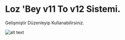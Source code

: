 # Loz 'Bey v11 To v12 Sistemi.

Gelişmiştir Düzenleyip Kullanabilirsiniz.

![alt text](https://i.hizliresim.com/MuxgnU.png)
